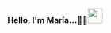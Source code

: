 ### Hello,  I'm María...💬:blush:<img src="https://raw.githubusercontent.com/MartinHeinz/MartinHeinz/master/wave.gif" width="30px">

<!--
**MariaCorpeno/MariaCorpeno** is a ✨ _special_ ✨ repository because its `README.md` (this file) appears on your GitHub profile.

Here are some ideas to get you started:




Happy coding!
![Alt Text](https://media.giphy.com/media/U50iPkrdMeLa7jKBn8/giphy.gif)
